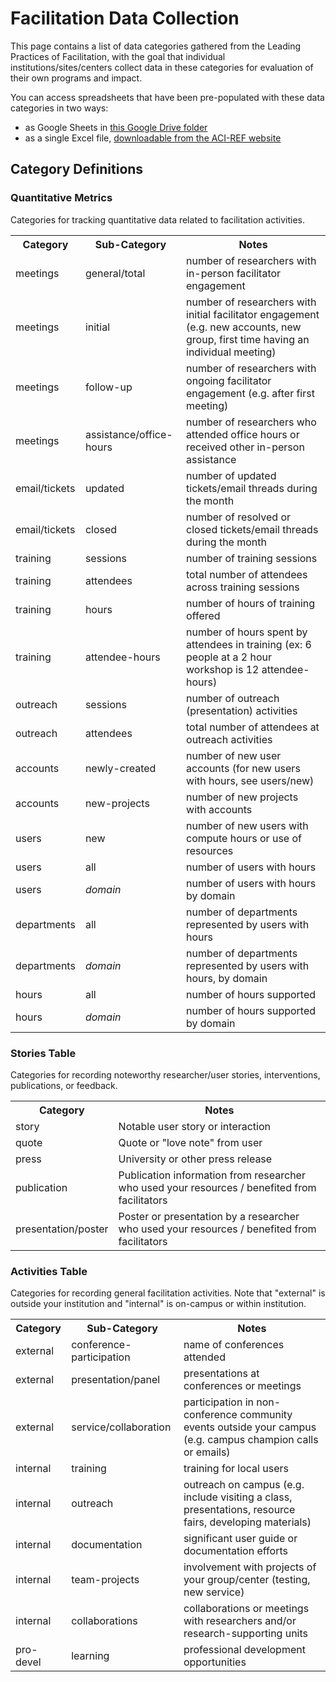 <h1>Facilitation Data Collection</h1>

<p>This page contains a list of data categories gathered from the Leading Practices of Facilitation, 
with the goal that individual institutions/sites/centers collect data in these categories for evaluation 
of their own programs and impact.</p>

<p>You can access spreadsheets that have been pre-populated with these data categories in two ways: </p>
<ul>
<li> as Google Sheets in 
<a href="https://drive.google.com/drive/u/1/folders/1eOOfl1QK00sPi8sBlacCOSwjEHrecSoM">this Google Drive folder</a></li>
<li>as a single Excel file, <a href="https://aciref.org/wp-content/uploads/2018/10/facilitation_data.xlsx">downloadable from the ACI-REF website</a> </li>
</ul>

<h2>Category Definitions</h2>

<h3>Quantitative Metrics</h3>

<p>Categories for tracking quantitative data related to facilitation activities.</p>

<table>
<tr><th>Category</th><th>Sub-Category</th><th>Notes</th></tr>
<tr><td>meetings</td><td>general/total</td><td>number of researchers with in-person facilitator engagement</td></tr>
<tr><td>meetings</td><td>initial</td><td>number of researchers with initial facilitator engagement (e.g. new accounts, new group, first time having an individual meeting)</td></tr>
<tr><td>meetings</td><td>follow-up</td><td>number of researchers with ongoing facilitator engagement (e.g. after first meeting)</td></tr>
<tr><td>meetings</td><td>assistance/office-hours</td><td>number of researchers who attended office hours or received other in-person assistance</td></tr>
<tr><td>email/tickets</td><td>updated</td><td>number of updated tickets/email threads during the month</td></tr>
<tr><td>email/tickets</td><td>closed</td><td>number of resolved or closed tickets/email threads during the month</td></tr>
<tr><td>training</td><td>sessions</td><td>number of training sessions</td></tr>
<tr><td>training</td><td>attendees</td><td>total number of attendees across training sessions</td></tr>
<tr><td>training</td><td>hours</td><td>number of hours of training offered</td></tr>
<tr><td>training</td><td>attendee-hours</td><td>number of hours spent by attendees in training (ex: 6 people at a 2 hour workshop is 12 attendee-hours)</td></tr>
<tr><td>outreach</td><td>sessions</td><td>number of outreach (presentation) activities</td></tr>
<tr><td>outreach</td><td>attendees</td><td>total number of attendees at outreach activities</td></tr>
<tr><td>accounts</td><td>newly-created</td><td>number of new user accounts (for new users with hours, see users/new)</td></tr>
<tr><td>accounts</td><td>new-projects</td><td>number of new projects with accounts</td></tr>
<tr><td>users</td><td>new</td><td>number of new users with compute hours or use of resources</td></tr>
<tr><td>users</td><td>all</td><td>number of users with hours</td></tr>
<tr><td>users</td><td><i>domain</i></td><td>number of users with hours by domain</td></tr>
<tr><td>departments</td><td>all</td><td>number of departments represented by users with hours</td></tr>
<tr><td>departments</td><td><i>domain</i></td><td>number of departments represented by users with hours, by domain</td></tr>
<tr><td>hours</td><td>all</td><td>number of hours supported</td></tr>
<tr><td>hours</td><td><i>domain</i></td><td>number of hours supported by domain</td></tr>
</table>

<h3>Stories Table</h3>

<p>Categories for recording noteworthy researcher/user stories, interventions, publications, or feedback.</p>

<table>
<tr><th>Category</th><th>Notes</th></tr>
<tr><td>story</td><td>Notable user story or interaction</td></tr>
<tr><td>quote</td><td>Quote or "love note" from user</td></tr>
<tr><td>press</td><td>University or other press release</td></tr>
<tr><td>publication</td><td>Publication information from researcher who used your resources / benefited from facilitators</td></tr>
<tr><td>presentation/poster</td><td>Poster or presentation by a researcher who used your resources / benefited from facilitators</td></tr>
</table>

<h3>Activities Table</h3>

<p>Categories for recording general facilitation activities.  Note that "external" is outside your 
institution and "internal" is on-campus or within institution.</p>

<table>
<tr><th>Category</th><th>Sub-Category</th><th>Notes</th></tr>
<tr><td>external</td><td>conference-participation</td><td>name of conferences attended</td></tr>
<tr><td>external</td><td>presentation/panel</td><td>presentations at conferences or meetings</td></tr>
<tr><td>external</td><td>service/collaboration</td><td>participation in non-conference community events outside your campus (e.g. campus champion calls or emails)</td></tr>
<tr><td>internal</td><td>training</td><td>training for local users</td></tr>
<tr><td>internal</td><td>outreach</td><td>outreach on campus (e.g. include visiting a class, presentations, resource fairs, developing materials)</td></tr>
<tr><td>internal</td><td>documentation</td><td>significant user guide or documentation efforts</td></tr>
<tr><td>internal</td><td>team-projects</td><td>involvement with projects of your group/center (testing, new service)</td></tr>
<tr><td>internal</td><td>collaborations</td><td>collaborations or meetings with researchers and/or research-supporting units</td></tr>
<tr><td>pro-devel</td><td>learning</td><td>professional development opportunities</td></tr>
</table>
